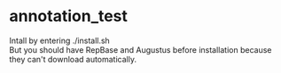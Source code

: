 # annotation_test
Intall by entering </em>./install.sh</em> </br>
But you should have RepBase and Augustus before installation because they can't download automatically.
